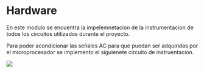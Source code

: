 # Hardware

En este modulo se encuentra la impelemnetacion de la instrumentacion de todos los circuitos utilizados durante el proyecto.

Para poder acondicionar las señales AC para que puedan ser adquiridas por el microprocesador se implemento el siguienete circuito de  instruentacion.

![](https://github.com/Automatizacion-enfoquEcologico/Hardware/blob/master/circuito%20deacondicionameinto%20de%20sea%C3%B1aes%20analogicas.JPG)
